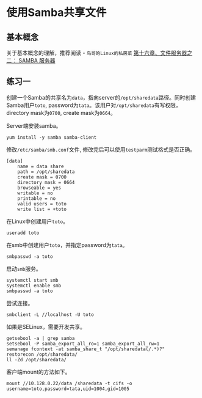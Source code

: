 # 使用Samba共享文件

## 基本概念

关于基本概念的理解，推荐阅读 - `鸟哥的Linux的私房菜` [第十六章、文件服务器之二： SAMBA 服务器](http://cn.linux.vbird.org/linux_server/0370samba.php)

## 练习一

创建一个Samba的共享名为`data`，指向server的`/opt/sharedata`路径。同时创建Samba用户`toto`, password为`tata`。该用户对`/opt/sharedata`有写权限，directory mask为`0700`, create mask为`0664`。


Server端安装samba。
```
yum install -y samba samba-client
```


修改`/etc/samba/smb.conf`文件, 修改完后可以使用`testparm`测试格式是否正确。

```
[data]
    name = data share
    path = /opt/sharedata
    create mask = 0700
    directory mask = 0664
    browseable = yes
    writable = no
    printable = no
    valid users = toto
    write list = +toto
```

在Linux中创建用户`toto`。
```
useradd toto
```

在smb中创建用户`toto`，并指定password为`tata`。
```
smbpasswd -a toto
```

启动`smb`服务。

```
systemctl start smb
systemctl enable smb
smbpasswd -a toto
```

尝试连接。
```
smbclient -L //localhost -U toto
```

如果是SELinux，需要开发共享。

```
getsebool -a | grep samba
setsebool -P samba_export_all_ro=1 samba_export_all_rw=1
semanage fcontext -at samba_share_t "/opt/sharedata(/.*)?"
restorecon /opt/sharedata/
ll -Zd /opt/sharedata/
```

客户端mount的方法如下。
```
mount //10.128.0.22/data /sharedata -t cifs -o username=toto,password=tata,uid=1004,gid=1005
```


